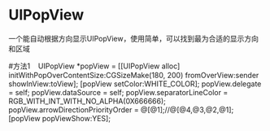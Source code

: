 # UIPopView

一个能自动根据方向显示UIPopView，使用简单，可以找到最为合适的显示方向和区域

#方法1
    UIPopView *popView = [[UIPopView alloc] initWithPopOverContentSize:CGSizeMake(180, 200) fromOverView:sender showInView:toView];
    [popView setColor:WHITE_COLOR];
    popView.delegate = self;
    popView.dataSource = self;
    popView.separatorLineColor = RGB_WITH_INT_WITH_NO_ALPHA(0X666666);
    popView.arrowDirectionPriorityOrder = @[@1];//@[@4,@3,@2,@1];
    [popView popViewShow:YES];
